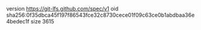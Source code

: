 version https://git-lfs.github.com/spec/v1
oid sha256:0f35dbca45f197f86543fce32c8730cece01f09c63ce0b1abdbaa36e4bedec1f
size 3615
